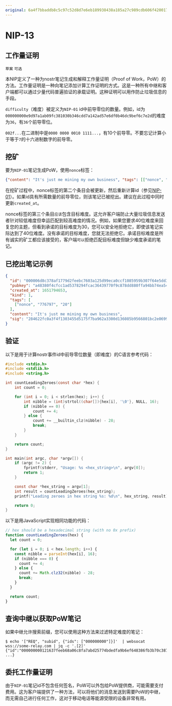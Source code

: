 ```yaml
---
original: 6a4f7bbaddb8c5c97c52d8d7e6eb189938438a185a27c989cdb606f42001743a
---
```


NIP-13
======

工作量证明
----------

`草案` `可选`

本NIP定义了一种为nostr笔记生成和解释工作量证明（Proof of Work，PoW）的方法。工作量证明是一种向笔记添加计算工作证明的方式。这是一种所有中继和客户端都可以通过少量代码普遍验证的承载证明。这种证明可以用作防止垃圾信息的手段。

`difficulty`（难度）被定义为`NIP-01` id中前导零位的数量。例如，id为`000000000e9d97a1ab09fc381030b346cdd7a142ad57e6df0b46dc9bef6c7e2d`的难度为`36`，有`36`个前导零位。

`002f...`在二进制中是`0000 0000 0010 1111...`，有10个前导零。不要忘记计算小于等于`7`的十六进制数字的前导零。

挖矿
----

要为`NIP-01`笔记生成PoW，使用`nonce`标签：

```json
{"content": "It's just me mining my own business", "tags": [["nonce", "1", "21"]]}
```

在挖矿过程中，nonce标签的第二个条目会被更新，然后重新计算id（参见[NIP-01](./01.md)）。如果id具有所需数量的前导零位，则该笔记已被挖出。建议在此过程中同时更新`created_at`。

nonce标签的第三个条目`应该`包含目标难度。这允许客户端防止大量垃圾信息发送者针对较低难度但幸运匹配到较高难度的情况。例如，如果您要求40位难度来回复您的主题，但看到承诺的目标难度为30，您可以安全地拒绝它，即使该笔记实际达到了40位难度。没有承诺的目标难度，您就无法拒绝它。承诺目标难度是所有诚实的矿工都应该接受的，客户端`可以`拒绝匹配目标难度但缺少难度承诺的笔记。

已挖出笔记示例
--------------

```json
{
  "id": "000006d8c378af1779d2feebc7603a125d99eca0ccf1085959b307f64e5dd358",
  "pubkey": "a48380f4cfcc1ad5378294fcac36439770f9c878dd880ffa94bb74ea54a6f243",
  "created_at": 1651794653,
  "kind": 1,
  "tags": [
    ["nonce", "776797", "20"]
  ],
  "content": "It's just me mining my own business",
  "sig": "284622fc0a3f4f1303455d5175f7ba962a3300d136085b9566801bc2e0699de0c7e31e44c81fb40ad9049173742e904713c3594a1da0fc5d2382a25c11aba977"
}
```

验证
----

以下是用于计算nostr事件id中前导零位数量（即难度）的C语言参考代码：

```c
#include <stdio.h>
#include <stdlib.h>
#include <string.h>

int countLeadingZeroes(const char *hex) {
    int count = 0;

    for (int i = 0; i < strlen(hex); i++) {
        int nibble = (int)strtol((char[]){hex[i], '\0'}, NULL, 16);
        if (nibble == 0) {
            count += 4;
        } else {
            count += __builtin_clz(nibble) - 28;
            break;
        }
    }

    return count;
}

int main(int argc, char *argv[]) {
    if (argc != 2) {
        fprintf(stderr, "Usage: %s <hex_string>\n", argv[0]);
        return 1;
    }

    const char *hex_string = argv[1];
    int result = countLeadingZeroes(hex_string);
    printf("Leading zeroes in hex string %s: %d\n", hex_string, result);

    return 0;
}
```

以下是用JavaScript实现相同功能的代码：

```javascript
// hex should be a hexadecimal string (with no 0x prefix)
function countLeadingZeroes(hex) {
  let count = 0;

  for (let i = 0; i < hex.length; i++) {
    const nibble = parseInt(hex[i], 16);
    if (nibble === 0) {
      count += 4;
    } else {
      count += Math.clz32(nibble) - 28;
      break;
    }
  }

  return count;
}
```

查询中继以获取PoW笔记
---------------------

如果中继允许搜索前缀，您可以使用这种方法来过滤特定难度的笔记：

```
$ echo '["REQ", "subid", {"ids": ["000000000"]}]'  | websocat wss://some-relay.com | jq -c '.[2]'
{"id":"000000000121637feeb68a06c8fa7abd25774bdedfa9b6ef648386fb3b70c387", ...}
```

委托工作量证明
--------------

由于`NIP-01`笔记id不包含任何签名，PoW可以外包给PoW提供商，可能需要支付费用。这为客户端提供了一种方法，可以将他们的消息发送到需要PoW的中继，而无需自己进行任何工作，这对于移动电话等能源受限的设备非常有用。